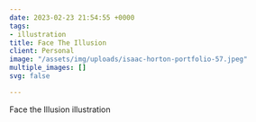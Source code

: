 ```yaml
---
date: 2023-02-23 21:54:55 +0000
tags:
- illustration
title: Face The Illusion
client: Personal
image: "/assets/img/uploads/isaac-horton-portfolio-57.jpeg"
multiple_images: []
svg: false

---
```

Face the Illusion illustration